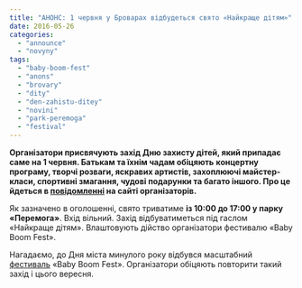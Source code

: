```yaml
---
title: "АНОНС: 1 червня у Броварах відбудеться свято «Найкраще дітям»"
date: 2016-05-26
categories: 
  - "announce"
  - "novyny"
tags: 
  - "baby-boom-fest"
  - "anons"
  - "brovary"
  - "dity"
  - "den-zahistu-ditey"
  - "novini"
  - "park-peremoga"
  - "festival"
---
```


**Організатори присвячують захід Дню захисту дітей, який припадає саме на 1 червня. Батькам та їхнім чадам обіцяють** **концертну програму, творчі розваги, яскравих артистів, захоплюючі майстер-класи, спортивні змагання, чудові подарунки та багато іншого. Про це йдеться в [повідомленні](http://www.babyboomfest.org/2016/05/1.html) на сайті організаторів.**

Як зазначено в оголошенні, свято триватиме **із 10:00 до 17:00 у парку «Перемога»**. Вхід вільний. Захід відбуватиметься під гаслом «Найкраще дітям». Влаштовують дійство організатори фестивалю «Baby Boom Fest».

Нагадаємо, до Дня міста минулого року відбувся масштабний [фестиваль](https://mpz.brovary.org/anons-baby-boom-fest-u-brovarah-19-veresnya/) «Baby Boom Fest». Організатори обіцяють повторити такий захід і цього вересня.
